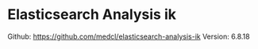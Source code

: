# Elasticsearch Analysis ik

Github: https://github.com/medcl/elasticsearch-analysis-ik
Version: 6.8.18